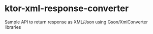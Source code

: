 # ktor-xml-response-converter

Sample API to return response as XML/Json using Gson/XmlConverter libraries

